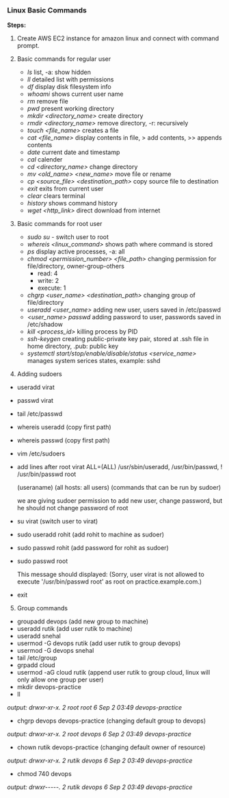 ### Linux Basic Commands

**Steps:**

1. Create AWS EC2 instance for amazon linux and connect with command prompt.
2. Basic commands for regular user
   - *ls*     list, -a: show hidden
   - *ll*     detailed list with permissions
   - *df*     display disk filesystem info
   - *whoami* shows current user name
   - *rm*     remove file
   - *pwd*    present working directory
   - *mkdir <directory_name>*  create directory
   - *rmdir <directory_name>*  remove directory, -r: recursively
   - *touch <file_name>* creates a file
   - *cat <file_name>* display contents in file, > add contents, >> appends contents
   - *date*   current date and timestamp
   - *cal*    calender
   - *cd <directory_name>*     change directory
   - *mv <old_name> <new_name>*     move file or rename
   - *cp <source_file> <destination_path>*  copy source file to destination
   - *exit* exits from current user
   - *clear* clears terminal
   - *history* shows command history
   - *wget <http_link>* direct download from internet

3. Basic commands for root user
   - *sudo su -*    switch user to root
   - *whereis <linux_command>* shows path where command is stored
   - *ps* display active processes, -a: all
   - *chmod <permission_number> <file_path>* changing permission for file/directory, owner-group-others
        - read: 4
        - write: 2
        - execute: 1
   - *chgrp <user_name> <destination_path>* changing group of file/directory
   - *useradd <user_name>* adding new user, users saved in /etc/passwd
   - *<user_name> passwd* adding password to user, passwords saved in /etc/shadow
   - *kill <process_id>* killing process by PID
   - *ssh-keygen* creating public-private key pair, stored at .ssh file in home directory, .pub: public key
   - *systemctl start/stop/enable/disable/status <service_name>* manages system serices states, example: sshd



4. Adding sudoers

- useradd virat
- passwd virat
- tail /etc/passwd
- whereis useradd   (copy first path)
- whereis passwd    (copy first path)
- vim /etc/sudoers
- add lines after root
  virat   ALL=(ALL)       /usr/sbin/useradd, /usr/bin/passwd, ! /usr/bin/passwd root

  (useraname)   (all hosts: all users)      (commands that can be run by sudoer)

    we are giving sudoer permission to add new user, change password, but he should not change password of root
- su virat      (switch user to virat)
- sudo useradd rohit    (add rohit to machine as sudoer)
- sudo passwd rohit     (add password for rohit as sudoer)

- sudo passwd root

  This message should displayed:  (Sorry, user virat is not allowed to execute '/usr/bin/passwd root' as root on practice.example.com.)
- exit 



5. Group commands

- groupadd devops   (add new group to machine)
- useradd rutik     (add user rutik to machine) 
- useradd snehal
- usermod -G devops rutik       (add user rutik to group devops)
- usermod -G devops snehal
- tail /etc/group
- grpadd cloud
- usermod -aG cloud rutik       (append user rutik to group cloud, linux will only allow one group per user)
- mkdir devops-practice
- ll

*output: drwxr-xr-x. 2 root root 6 Sep  2 03:49 devops-practice*
- chgrp devops devops-practice      (changing default group to devops)

*output: drwxr-xr-x. 2 root devops 6 Sep  2 03:49 devops-practice*

- chown rutik devops-practice       (changing default owner of resource)

*output: drwxr-xr-x. 2 rutik devops 6 Sep  2 03:49 devops-practice*

- chmod 740 devops

*output: drwxr-----. 2 rutik devops 6 Sep  2 03:49 devops-practice*



























  































